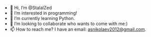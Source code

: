 - 👋 Hi, I’m @StalalZed
- 👀 I’m interested in programming!
- 🌱 I’m currently learning Python.
- 💞️ I’m looking to collaborate who wants to come with me:)
- 📫 How to reach me? I have an email: asnikolaev2012@gmail.com.

<!---
StalalZed/StalalZed is a ✨ special ✨ repository because its `README.md` (this file) appears on your GitHub profile.
You can click the Preview link to take a look at your changes.
--->
